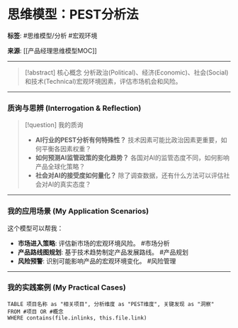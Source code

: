 # 思维模型：PEST分析法

**标签**: #思维模型/分析 #宏观环境

**来源**: [[产品经理思维模型MOC]]

---

> [!abstract] 核心概念
> 分析政治(Political)、经济(Economic)、社会(Social)和技术(Technical)宏观环境因素，评估市场机会和风险。

---

### 质询与思辨 (Interrogation & Reflection)

>[!question] 我的质询
>- **AI行业的PEST分析有何特殊性？** 技术因素可能比政治因素更重要，如何平衡各因素权重？
>- **如何预测AI监管政策的变化趋势？** 各国对AI的监管态度不同，如何影响产品全球化策略？
>- **社会对AI的接受度如何量化？** 除了调查数据，还有什么方法可以评估社会对AI的真实态度？

---

### 我的应用场景 (My Application Scenarios)

这个模型可以帮我：
- **市场进入策略**: 评估新市场的宏观环境风险。 #市场分析
- **产品路线图规划**: 基于技术趋势制定产品发展路线。 #产品规划
- **风险预警**: 识别可能影响产品的宏观环境变化。 #风险管理

---

### 我的实践案例 (My Practical Cases)

```dataview
TABLE 项目名称 as "相关项目", 分析维度 as "PEST维度", 关键发现 as "洞察"
FROM #项目 OR #概念
WHERE contains(file.inlinks, this.file.link)
```